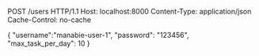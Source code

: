 POST /users HTTP/1.1
Host: localhost:8000
Content-Type: application/json
Cache-Control: no-cache

{
	"username":"manabie-user-1",
	"password": "123456",
	"max_task_per_day": 10
}
